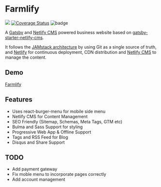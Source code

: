 # Farmlify

<img src="https://travis-ci.org/DarinLevesque/farmlify.svg?branch=master"> [![Coverage Status](https://coveralls.io/repos/github/DarinLevesque/farmlify/badge.svg?branch=master)](https://coveralls.io/github/DarinLevesque/farmlify?branch=master) <img id="badge" src="https://david-dm.org/Darinlevesque/farmlify.svg" alt="badge" class="" data-reactid="68">

A [Gatsby](https://www.gatsbyjs.org/) and [Netlify CMS](https://www.netlifycms.org) powered business website based on [gatsby-starter-netlify-cms](https://github.com/AustinGreen/gatsby-starter-netlify-cms).

It follows the [JAMstack architecture](https://jamstack.org) by using Git as a single source of truth, and [Netlify](https://www.netlify.com) for continuous deployment, CDN distribution and [Netlify CMS](http://netlifycms.org) to manage the content.

## Demo

[Farmlify](htps://www.farmlify.com)

## Features

* Uses react-burger-menu for mobile side menu
* Netlify CMS for Content Management
* SEO Friendly (Sitemap, Schemas, Meta Tags, GTM etc)
* Bulma and Sass Support for styling
* Progressive Web App & Offline Support
* Tags and RSS Feed for Blog
* Disqus and Share Support

## TODO

- Add payment gateway
- Fix moble menu to incorporate pages correctly
- Add account management

